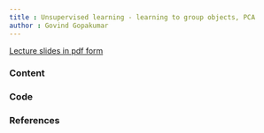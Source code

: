 ```yaml
---
title : Unsupervised learning - learning to group objects, PCA 
author : Govind Gopakumar
---
```


[Lecture slides in pdf form](lec7.pdf)

### Content


### Code


### References


